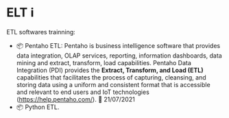 # ELT :information_source: 

ETL softwares trainning: 

- :package: Pentaho ETL: Pentaho is business intelligence software that provides data integration, OLAP services, reporting, information dashboards, data mining and extract, transform, load capabilities. Pentaho Data Integration (PDI) provides the **Extract, Transform, and Load (ETL)** capabilities that facilitates the process of capturing, cleansing, and storing data using a uniform and consistent format that is accessible and relevant to end users and IoT technologies (https://help.pentaho.com/). :date: 21/07/2021
- :package: Python ETL.
